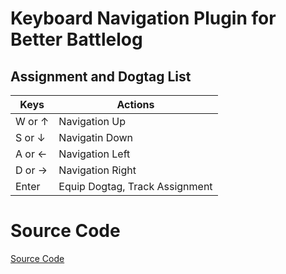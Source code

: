 # Keyboard Navigation Plugin for Better Battlelog

## Assignment and Dogtag List

| Keys    | Actions                        |
|---------|--------------------------------|
| W or ↑  | Navigation Up                  |
| S or ↓  | Navigatin Down                 |
| A or ←  | Navigation Left                |
| D or →  | Navigation Right               |
| Enter   | Equip Dogtag, Track Assignment |

# Source Code

[Source Code](https://raw.githubusercontent.com/alexander-schranz/bblog-keyboard-navigation/master/scripts/main.js)

